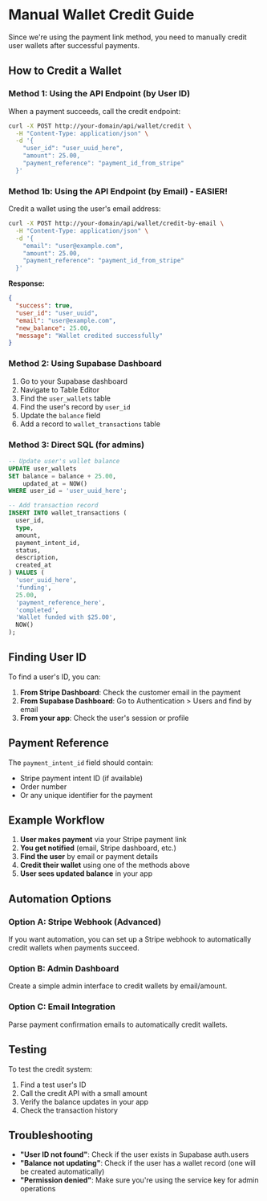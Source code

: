 # Manual Wallet Credit Guide

Since we're using the payment link method, you need to manually credit user wallets after successful payments.

## How to Credit a Wallet

### Method 1: Using the API Endpoint (by User ID)

When a payment succeeds, call the credit endpoint:

```bash
curl -X POST http://your-domain/api/wallet/credit \
  -H "Content-Type: application/json" \
  -d '{
    "user_id": "user_uuid_here",
    "amount": 25.00,
    "payment_reference": "payment_id_from_stripe"
  }'
```

### Method 1b: Using the API Endpoint (by Email) - EASIER!

Credit a wallet using the user's email address:

```bash
curl -X POST http://your-domain/api/wallet/credit-by-email \
  -H "Content-Type: application/json" \
  -d '{
    "email": "user@example.com",
    "amount": 25.00,
    "payment_reference": "payment_id_from_stripe"
  }'
```

**Response:**
```json
{
  "success": true,
  "user_id": "user_uuid",
  "email": "user@example.com",
  "new_balance": 25.00,
  "message": "Wallet credited successfully"
}
```

### Method 2: Using Supabase Dashboard

1. Go to your Supabase dashboard
2. Navigate to Table Editor
3. Find the `user_wallets` table
4. Find the user's record by `user_id`
5. Update the `balance` field
6. Add a record to `wallet_transactions` table

### Method 3: Direct SQL (for admins)

```sql
-- Update user's wallet balance
UPDATE user_wallets 
SET balance = balance + 25.00, 
    updated_at = NOW() 
WHERE user_id = 'user_uuid_here';

-- Add transaction record
INSERT INTO wallet_transactions (
  user_id, 
  type, 
  amount, 
  payment_intent_id, 
  status, 
  description, 
  created_at
) VALUES (
  'user_uuid_here',
  'funding',
  25.00,
  'payment_reference_here',
  'completed',
  'Wallet funded with $25.00',
  NOW()
);
```

## Finding User ID

To find a user's ID, you can:

1. **From Stripe Dashboard**: Check the customer email in the payment
2. **From Supabase Dashboard**: Go to Authentication > Users and find by email
3. **From your app**: Check the user's session or profile

## Payment Reference

The `payment_intent_id` field should contain:
- Stripe payment intent ID (if available)
- Order number
- Or any unique identifier for the payment

## Example Workflow

1. **User makes payment** via your Stripe payment link
2. **You get notified** (email, Stripe dashboard, etc.)
3. **Find the user** by email or payment details
4. **Credit their wallet** using one of the methods above
5. **User sees updated balance** in your app

## Automation Options

### Option A: Stripe Webhook (Advanced)
If you want automation, you can set up a Stripe webhook to automatically credit wallets when payments succeed.

### Option B: Admin Dashboard
Create a simple admin interface to credit wallets by email/amount.

### Option C: Email Integration
Parse payment confirmation emails to automatically credit wallets.

## Testing

To test the credit system:

1. Find a test user's ID
2. Call the credit API with a small amount
3. Verify the balance updates in your app
4. Check the transaction history

## Troubleshooting

- **"User ID not found"**: Check if the user exists in Supabase auth.users
- **"Balance not updating"**: Check if the user has a wallet record (one will be created automatically)
- **"Permission denied"**: Make sure you're using the service key for admin operations
